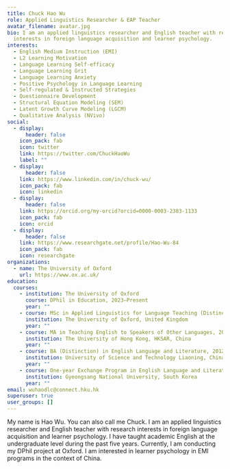 ```yaml
---
title: Chuck Hao Wu
role: Applied Linguistics Researcher & EAP Teacher
avatar_filename: avatar.jpg
bio: I am an applied linguistics researcher and English teacher with research
  interests in foreign language acquisition and learner psychology.
interests:
  - English Medium Instruction (EMI)
  - L2 Learning Motivation
  - Language Learning Self-efficacy
  - Language Learning Grit
  - Language Learning Anxiety
  - Positive Psychology in Language Learning
  - Self-regulated & Instructed Strategies
  - Questionnaire Development
  - Structural Equation Modeling (SEM)
  - Latent Growth Curve Modeling (LGCM)
  - Qualitative Analysis (NVivo)
social:
  - display:
      header: false
    icon_pack: fab
    icon: twitter
    link: https://twitter.com/ChuckHaoWu
    label: ""
  - display:
      header: false
    link: https://www.linkedin.com/in/chuck-wu/
    icon_pack: fab
    icon: linkedin
  - display:
      header: false
    link: https://orcid.org/my-orcid?orcid=0000-0003-2383-1133
    icon_pack: fab
    icon: orcid
  - display:
      header: false
    link: https://www.researchgate.net/profile/Hao-Wu-84
    icon_pack: fab
    icon: researchgate
organizations:
  - name: The University of Oxford
    url: https://www.ox.ac.uk/
education:
  courses:
    - institution: The University of Oxford
      course: DPhil in Education, 2023–Present
      year: ""
    - course: MSc in Applied Linguistics for Language Teaching (Distinction), 2020–2022
      institution: The University of Oxford, United Kingdom
      year: ""
    - course: MA in Teaching English to Speakers of Other Languages, 2016–2017
      institution: The University of Hong Kong, HKSAR, China
      year: ""
    - course: BA (Distinction) in English Language and Literature, 2012–2016
      institution: University of Science and Technology Liaoning, China
      year: ""
    - course: One-year Exchange Program in English Language and Literature, 2014–2015
      institution: Gyeongsang National University, South Korea
      year: ""
email: wuhaodlc@connect.hku.hk
superuser: true
user_groups: []
---
```

My name is Hao Wu. You can also call me Chuck. I am an applied linguistics researcher and English teacher with research interests in foreign language acquisition and learner psychology. I have taught academic English at the undergraduate level during the past five years. Currently, I am conducting my DPhil project at Oxford. I am interested in learner psychology in EMI programs in the context of China.
